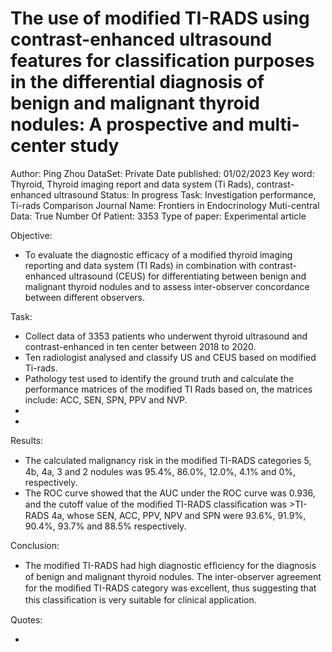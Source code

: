 # The use of modified TI-RADS using contrast-enhanced ultrasound features for classification purposes in the differential diagnosis of benign and malignant thyroid nodules: A prospective and multi-center study

Author: Ping Zhou
DataSet: Private
Date published: 01/02/2023
Key word: Thyroid, Thyroid imaging report and data system (Ti Rads), contrast-enhanced ultrasound
Status: In progress
Task: Investigation performance, Ti-rads Comparison
Journal Name: Frontiers in Endocrinology
Muti-central Data: True
Number Of Patient: 3353
Type of paper: Experimental article

Objective:

- To evaluate the diagnostic efficacy of a modified thyroid imaging reporting and data system (TI Rads) in combination with contrast-enhanced ultrasound (CEUS) for  differentiating between benign and malignant thyroid nodules and to assess inter-observer concordance between different observers.

Task:

- Collect data of 3353 patients who underwent thyroid ultrasound and contrast-enhanced in ten center between 2018 to 2020.
- Ten radiologist analysed and classify US and CEUS  based on modified Ti-rads.
- Pathology test used to identify the ground truth and calculate the performance matrices of the modified TI Rads based on, the matrices include: ACC, SEN, SPN, PPV and NVP.
- 
- 

Results:

- The calculated malignancy risk in the modiﬁed TI-RADS categories 5, 4b, 4a, 3 and 2 nodules was 95.4%, 86.0%, 12.0%, 4.1% and 0%, respectively.
- The ROC curve showed that the AUC under the ROC curve was 0.936, and the cutoff value of the modiﬁed TI-RADS classiﬁcation was >TI-RADS 4a, whose SEN, ACC, PPV, NPV and SPN were 93.6%, 91.9%, 90.4%, 93.7% and 88.5% respectively.

Conclusion:

- The modiﬁed TI-RADS had high diagnostic efﬁciency for the diagnosis of benign and malignant thyroid nodules. The inter-observer agreement for the modiﬁed TI-RADS category was excellent, thus suggesting that this classiﬁcation is very suitable for
clinical application.

Quotes:

-